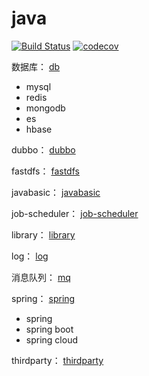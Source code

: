 # java
[![Build Status](https://travis-ci.org/zkzong/java.svg?branch=master)](https://travis-ci.org/zkzong/java)
[![codecov](https://codecov.io/gh/zkzong/java/branch/master/graph/badge.svg)](https://codecov.io/gh/zkzong/java)

数据库：
[db](README-db.md)
- mysql
- redis
- mongodb
- es
- hbase

dubbo：
[dubbo](README-dubbo.md)

fastdfs：
[fastdfs](README-fastdfs.md)

javabasic：
[javabasic](README-javabasic.md)

job-scheduler：
[job-scheduler](README-job-scheduler.md)

library：
[library](README-library.md)

log：
[log](README-log.md)

消息队列：
[mq](README-mq.md)

spring：
[spring](README-spring.md)
- spring
- spring boot
- spring cloud

thirdparty：
[thirdparty](README-thirdparty.md)
